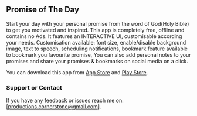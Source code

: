 ## Promise of The Day

Start your day with your personal promise from the word of God(Holy Bible) to get you motivated and inspired. This app is completely free, offline and contains no Ads. It features an INTERACTIVE UI, customisable according your needs.  Customisation available: font size, enable/disable background image, text to speech, scheduling notifications, bookmark feature available to bookmark you favourite promise, You can also add personal notes to your promises and share your promises & bookmarks on social media on a click.

You can download this app from [App Store](https://apps.apple.com/us/app/promise-of-the-day/id1544484052) and [Play Store](https://play.google.com/store/apps/details?id=com.cornerstone.promiseoftheday1).

### Support or Contact

If you have any feedback or issues reach me on: [productions.cornerstone@gmail.com].
